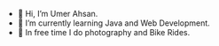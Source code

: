 - 👋 Hi, I’m Umer Ahsan.
- 🌱 I’m currently learning Java and Web Development.
- 👀 In free time I do photography and Bike Rides.


<!---
http-UmerAhsan/http-UmerAhsan is a ✨ special ✨ repository because its `README.md` (this file) appears on your GitHub profile.
You can click the Preview link to take a look at your changes.
--->
